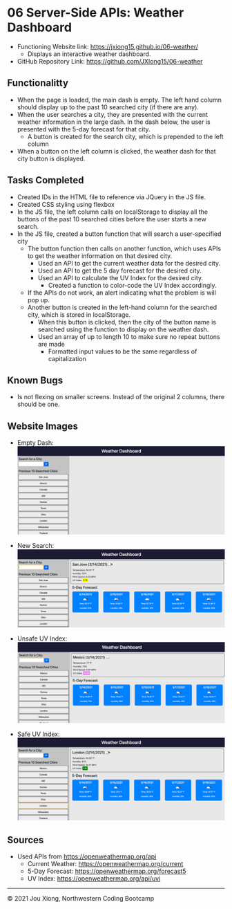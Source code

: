 # 06 Server-Side APIs: Weather Dashboard

* Functioning Website link: https://jxiong15.github.io/06-weather/
    * Displays an interactive weather dashboard.
* GitHub Repository Link: https://github.com/JXIong15/06-weather

## Functionalitty

* When the page is loaded, the main dash is empty. The left hand column should display up to the past 10 searched city (if there are any).
* When the user searches a city, they are presented with the current weather information in the large dash. In the dash below, the user is presented with the 5-day forecast for that city.
    * A button is created for the search city, which is prepended to the left column
* When a button on the left column is clicked, the weather dash for that city button is displayed.


## Tasks Completed

* Created IDs in the HTML file to reference via JQuery in the JS file.
* Created CSS styling using flexbox
* In the JS file, the left column calls on localStorage to display all the buttons of the past 10 searched cities before the user starts a new search.
* In the JS file, created a button function that will search a user-specified city
    * The button function then calls on another function, which uses APIs to get the weather information on that desired city.
        * Used an API to get the current weather data for the desired city.
        * Used an API to get the 5 day forecast for the desired city.
        * Used an API to calculate the UV Index for the desired city.
            * Created a function to color-code the UV Index accordingly.
    * If the APIs do not work, an alert indicating what the problem is will pop up.
    * Another button is created in the left-hand column for the searched city, which is stored in localStorage.
        * When this button is clicked, then the city of the button name is searched using the function to display on the weather dash.
        * Used an array of up to length 10 to make sure no repeat buttons are made
            * Formatted input values to be the same regardless of capitalization


## Known Bugs

* Is not flexing on smaller screens. Instead of the original 2 columns, there should be one.


## Website Images

* Empty Dash: 
![Empty Dash](./assets/empty-dash.png)

* New Search: 
![New Search](./assets/new-search.png)

* Unsafe UV Index: 
![Unsafe UV Index](./assets/uvindex-unsafe.png)

* Safe UV Index: 
![Safe UV Index](./assets/uvindex-safe.png)


## Sources

* Used APIs from https://openweathermap.org/api
    * Current Weather: https://openweathermap.org/current
    * 5-Day Forecast: https://openweathermap.org/forecast5
    * UV Index: https://openweathermap.org/api/uvi

- - -
© 2021 Jou Xiong, Northwestern Coding Bootcamp